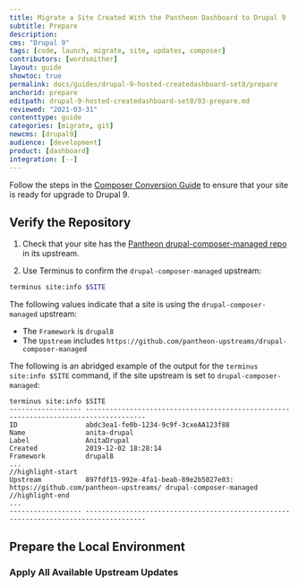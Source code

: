 ```yaml
---
title: Migrate a Site Created With the Pantheon Dashboard to Drupal 9
subtitle: Prepare
description: 
cms: "Drupal 9"
tags: [code, launch, migrate, site, updates, composer]
contributors: [wordsmither]
layout: guide
showtoc: true
permalink: docs/guides/drupal-9-hosted-createdashboard-set8/prepare
anchorid: prepare
editpath: drupal-9-hosted-createdashboard-set8/03-prepare.md
reviewed: "2021-03-31"
contenttype: guide
categories: [migrate, git]
newcms: [drupal9]
audience: [development]
product: [dashboard]
integration: [--]
---
```


<Alert title="Note"  type="info" >

Follow the steps in the [Composer Conversion Guide](/guides/composer-convert) to ensure that your site is ready for upgrade to Drupal 9.

</Alert>

## Verify the Repository

1. Check that your site has the [Pantheon drupal-composer-managed repo](https://github.com/pantheon-upstreams/drupal-composer-managed) in its upstream.

1. Use Terminus to confirm the `drupal-composer-managed` upstream:

  ```bash
  terminus site:info $SITE 
  ```

  The following values indicate that a site is using the `drupal-composer-managed` upstream:

   - The `Framework` is `drupal8`
   - The `Upstream` includes `https://github.com/pantheon-upstreams/drupal-composer-managed`

   The following is an abridged example of the output for the `terminus site:info $SITE` command, if the site upstream is set to `drupal-composer-managed`:

   ```bash{outputLines:2-13}
   terminus site:info $SITE
   ------------------ -------------------------------------------------------------------------------------
   ID                 abdc3ea1-fe0b-1234-9c9f-3cxeAA123f88
   Name               anita-drupal
   Label              AnitaDrupal
   Created            2019-12-02 18:28:14
   Framework          drupal8
   ...
   //highlight-start
   Upstream           897fdf15-992e-4fa1-beab-89e2b5027e03: https://github.com/pantheon-upstreams/ drupal-composer-managed
   //highlight-end
   ...
   ------------------ -------------------------------------------------------------------------------------
   ```

## Prepare the Local Environment

<Partial file="drupal-9/prepare-local-environment-no-clone.md" />

### Apply All Available Upstream Updates

<Partial file="drupal-apply-upstream-updates-drupal-recommended.md" />

